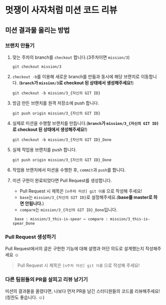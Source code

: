 # 멋쟁이 사자처럼 미션 코드 리뷰

## 미션 결과물 올리는 방법

### 브랜치 만들기

1. 맞는 주차의 branch를 `checkout` 합니다.(3주차이면 `mission/3`)
    ```shell
    git checkout mission/3
    ```
2. `checkout -b`를 이용해 새로운 branch를 만듦과 동시에 해당 브랜치로 이동합니다. (**`branch`가 `mission/3`로 checkout 된 상태에서 생성해주세요!**)
    ```shell
    git checkout -b mission/3_{자신의 GIT ID}
    ```
3. 방금 만든 브랜치를 원격 저장소에 push 합니다.
    ```shell
    git push origin mission/3_{자신의 GIT ID}
    ```
4. 실제로 미션을 수행할 브랜치를 만듭니다.(**`branch`가 `mission/3_{자신의 GIT ID}`로 checkout 된 상태에서 생성해주세요!**)
    ```shell
    git checkout -b mission/3_{자신의 GIT ID}_Done
    ```
5. 실제 작업용 브랜치를 push 합니다.
    ```shell
    git push origin mission/3_{자신의 GIT ID}_Done
    ```
6. 작업용 브랜치에서 미션을 수행한 후, `commit`과 `push`를 합니다. 
7. 미션 구현이 완료되었다면 Pull Request를 생성합니다. 
   - Pull Request 시 제목은 `[n주차 미션] git 이름` 으로 작성해 주세요!
   - `base`는 `mission/3_{자신의 GIT ID}`로 설정해주세요.(**base를 master로 하면 안됩니다.**)
   - `compare`는 `mission/3_{자신의 GIT ID}_Done`입니다.
  
   ```
    base : mission/3_this-is-spear ← compare : mission/3_this-is-spear_Done
   ```

### Pull Request 생성하기
Pull Request에서의 글은 구현한 기능에 대해 설명과 어던 의도로 설계했는지 작성해주세요 ☺

> Pull Request 시 제목은 `[n주차 미션] git 이름` 으로 작성해 주세요!


### 다른 팀원들의 PR을 살피고 리뷰 남기기 

미션의 결과물을 올렸다면, 나보다 먼저 PR을 남긴 스터디원들의 코드를 리뷰해주세요!(칭찬도 좋습니다. ☺️)
